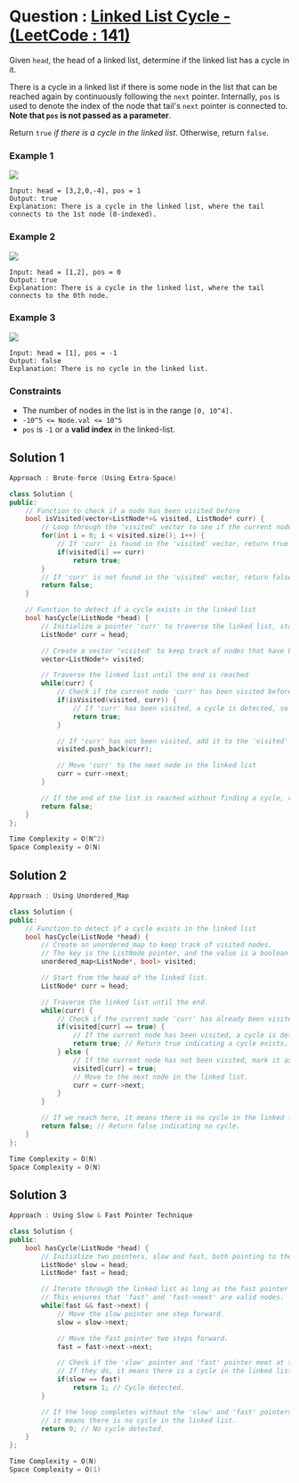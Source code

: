 # Question : [Linked List Cycle - (LeetCode : 141)](https://leetcode.com/problems/linked-list-cycle/description/)

Given `head`, the head of a linked list, determine if the linked list has a cycle in it.

There is a cycle in a linked list if there is some node in the list that can be reached again by continuously following the `next` pointer. Internally, `pos` is used to denote the index of the node that tail's `next` pointer is connected to. **Note that `pos` is not passed as a parameter**.

Return `true` _if there is a cycle in the linked list_. Otherwise, return `false`.

### Example 1

![](https://assets.leetcode.com/uploads/2018/12/07/circularlinkedlist.png)

```
Input: head = [3,2,0,-4], pos = 1
Output: true
Explanation: There is a cycle in the linked list, where the tail connects to the 1st node (0-indexed).
```

### Example 2

![](https://assets.leetcode.com/uploads/2018/12/07/circularlinkedlist_test2.png)

```
Input: head = [1,2], pos = 0
Output: true
Explanation: There is a cycle in the linked list, where the tail connects to the 0th node.
```

### Example 3

![](https://assets.leetcode.com/uploads/2018/12/07/circularlinkedlist_test3.png)

```
Input: head = [1], pos = -1
Output: false
Explanation: There is no cycle in the linked list.
```

### Constraints

-   The number of nodes in the list is in the range `[0, 10^4].`
-   `-10^5 <= Node.val <= 10^5`
-   `pos` is `-1` or a **valid index** in the linked-list.

## Solution 1

```Cpp
Approach : Brute-force (Using Extra-Space)

class Solution {
public:
    // Function to check if a node has been visited before
    bool isVisited(vector<ListNode*>& visited, ListNode* curr) {
        // Loop through the 'visited' vector to see if the current node 'curr' is in it
        for(int i = 0; i < visited.size(); i++) {
            // If 'curr' is found in the 'visited' vector, return true (1)
            if(visited[i] == curr)
                return true;
        }
        // If 'curr' is not found in the 'visited' vector, return false (0)
        return false;
    }

    // Function to detect if a cycle exists in the linked list
    bool hasCycle(ListNode *head) {
        // Initialize a pointer 'curr' to traverse the linked list, starting at the head
        ListNode* curr = head;

        // Create a vector 'visited' to keep track of nodes that have been visited
        vector<ListNode*> visited;

        // Traverse the linked list until the end is reached
        while(curr) {
            // Check if the current node 'curr' has been visited before
            if(isVisited(visited, curr)) {
                // If 'curr' has been visited, a cycle is detected, so return true
                return true;
            }

            // If 'curr' has not been visited, add it to the 'visited' vector
            visited.push_back(curr);

            // Move 'curr' to the next node in the linked list
            curr = curr->next;
        }

        // If the end of the list is reached without finding a cycle, return false
        return false;
    }
};

Time Complexity = O(N^2)
Space Complexity = O(N)
```

## Solution 2

```Cpp
Approach : Using Unordered_Map

class Solution {
public:
    // Function to detect if a cycle exists in the linked list
    bool hasCycle(ListNode *head) {
        // Create an unordered_map to keep track of visited nodes.
        // The key is the ListNode pointer, and the value is a boolean (true if visited).
        unordered_map<ListNode*, bool> visited;

        // Start from the head of the linked list.
        ListNode* curr = head;

        // Traverse the linked list until the end.
        while(curr) {
            // Check if the current node 'curr' has already been visited.
            if(visited[curr] == true) {
                // If the current node has been visited, a cycle is detected.
                return true; // Return true indicating a cycle exists.
            } else {
                // If the current node has not been visited, mark it as visited.
                visited[curr] = true;
                // Move to the next node in the linked list.
                curr = curr->next;
            }
        }

        // If we reach here, it means there is no cycle in the linked list.
        return false; // Return false indicating no cycle.
    }
};

Time Complexity = O(N)
Space Complexity = O(N)
```

## Solution 3

```Cpp
Approach : Using Slow & Fast Pointer Technique

class Solution {
public:
    bool hasCycle(ListNode *head) {
        // Initialize two pointers, slow and fast, both pointing to the head of the linked list.
        ListNode* slow = head;
        ListNode* fast = head;

        // Iterate through the linked list as long as the fast pointer and the node after the fast pointer are not null.
        // This ensures that 'fast' and 'fast->next' are valid nodes.
        while(fast && fast->next) {
            // Move the slow pointer one step forward.
            slow = slow->next;

            // Move the fast pointer two steps forward.
            fast = fast->next->next;

            // Check if the 'slow' pointer and 'fast' pointer meet at the same node.
            // If they do, it means there is a cycle in the linked list.
            if(slow == fast)
                return 1; // Cycle detected.
        }

        // If the loop completes without the 'slow' and 'fast' pointers meeting,
        // it means there is no cycle in the linked list.
        return 0; // No cycle detected.
    }
};

Time Complexity = O(N)
Space Complexity = O(1)
```
